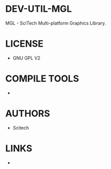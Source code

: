DEV-UTIL-MGL
============

MGL - SciTech Multi-platform Graphics Library.

LICENSE
===============
* GNU GPL V2

COMPILE TOOLS
===============
* 
 
AUTHORS
===============
* Scitech

LINKS
===============
* 

